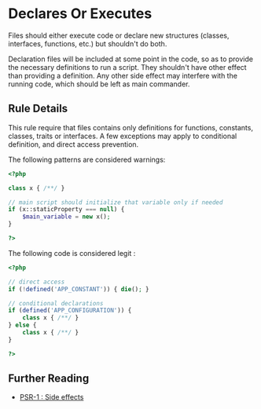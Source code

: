 <!-- Good Practices -->
# Declares Or Executes

Files should either execute code or declare new structures (classes, interfaces, functions, etc.) but shouldn't do both. 

Declaration files will be included at some point in the code, so as to provide the necessary definitions to run a script. They shouldn't have other effect than providing a definition. Any other side effect may interfere with the running code, which should be left as main commander.  

## Rule Details

This rule require that files contains only definitions for functions, constants, classes, traits or interfaces. A few exceptions may apply to conditional definition, and direct access prevention.
  
The following patterns are considered warnings:

```php
<?php

class x { /**/ }

// main script should initialize that variable only if needed
if (x::staticProperty === null) {
	$main_variable = new x();
}

?>
```

The following code is considered legit : 

```php
<?php

// direct access 
if (!defined('APP_CONSTANT')) { die(); }

// conditional declarations
if (defined('APP_CONFIGURATION')) {
	class x { /**/ }
} else {
	class x { /**/ }
}

?>
```
<!--
### Options

## When Not To Use It

If default is not always necessary, you may disable this rule.
-->
## Further Reading
* [PSR-1 : Side effects](https://github.com/php-fig/fig-standards/blob/master/accepted/PSR-1-basic-coding-standard.md#23-side-effects)
